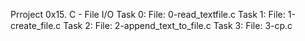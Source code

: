Prroject 0x15. C - File I/O
Task 0: File: 0-read_textfile.c
Task 1: File: 1-create_file.c
Task 2: File: 2-append_text_to_file.c
Task 3: File: 3-cp.c

